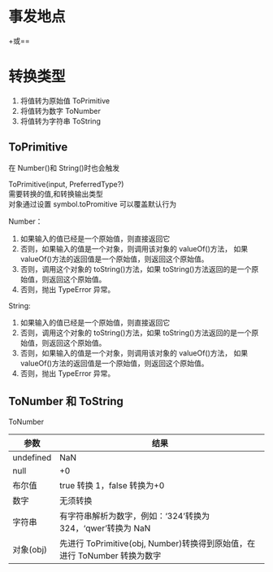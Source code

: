 # 事发地点

+或==

# 转换类型

1. 将值转为原始值 ToPrimitive
2. 将值转为数字 ToNumber
3. 将值转为字符串 ToString

## ToPrimitive

在 Number()和 String()时也会触发

ToPrimitive(input, PreferredType?)  
需要转换的值,和转换输出类型  
对象通过设置 symbol.toPromitive 可以覆盖默认行为

Number：

1. 如果输入的值已经是一个原始值，则直接返回它
2. 否则，如果输入的值是一个对象，则调用该对象的 valueOf()方法，
   如果 valueOf()方法的返回值是一个原始值，则返回这个原始值。
3. 否则，调用这个对象的 toString()方法，如果 toString()方法返回的是一个原始值，则返回这个原始值。
4. 否则，抛出 TypeError 异常。

String:

1. 如果输入的值已经是一个原始值，则直接返回它
2. 否则，调用这个对象的 toString()方法，如果 toString()方法返回的是一个原始值，则返回这个原始值。
3. 否则，如果输入的值是一个对象，则调用该对象的 valueOf()方法，
   如果 valueOf()方法的返回值是一个原始值，则返回这个原始值。
4. 否则，抛出 TypeError 异常。

## ToNumber 和 ToString

ToNumber

| 参数      | 结果                                                                      |
| --------- | ------------------------------------------------------------------------- |
| undefined | NaN                                                                       |
| null      | +0                                                                        |
| 布尔值    | true 转换 1，false 转换为+0                                               |
| 数字      | 无须转换                                                                  |
| 字符串    | 有字符串解析为数字，例如：‘324’转换为 324，‘qwer’转换为 NaN               |
| 对象(obj) | 先进行 ToPrimitive(obj, Number)转换得到原始值，在进行 ToNumber 转换为数字 |
